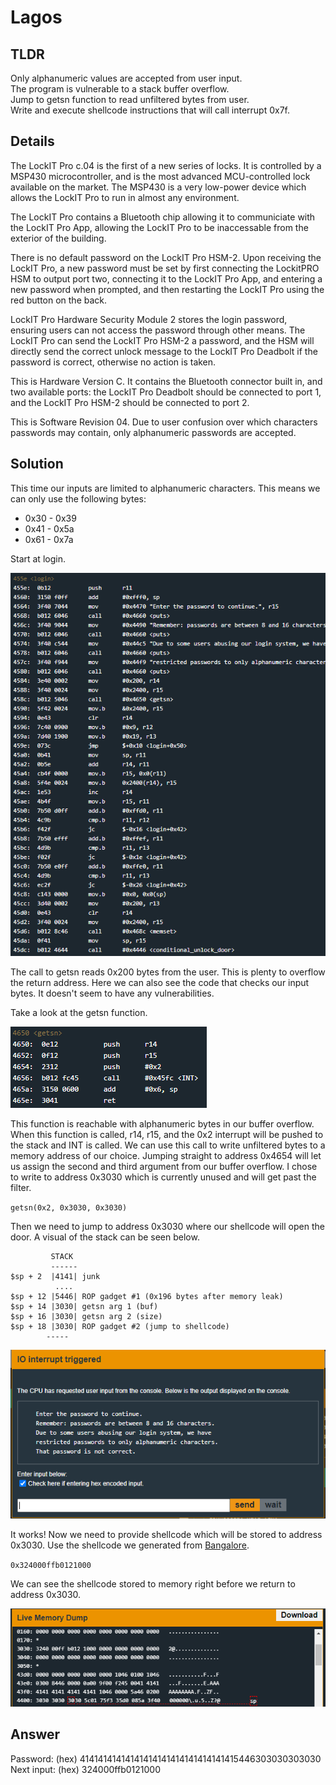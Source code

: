 # Lagos
## TLDR
Only alphanumeric values are accepted from user input.  
The program is vulnerable to a stack buffer overflow.  
Jump to getsn function to read unfiltered bytes from user.  
Write and execute shellcode instructions that will call interrupt 0x7f.  

## Details
The LockIT Pro c.04  is the first of a new series  of locks. It is
controlled by a  MSP430 microcontroller, and is  the most advanced
MCU-controlled lock available on the  market. The MSP430 is a very
low-power device which allows the LockIT  Pro to run in almost any
environment.

The  LockIT  Pro   contains  a  Bluetooth  chip   allowing  it  to
communiciate with the  LockIT Pro App, allowing the  LockIT Pro to
be inaccessable from the exterior of the building.

There  is no  default  password  on the  LockIT  Pro HSM-2.   Upon
receiving the  LockIT Pro,  a new  password must  be set  by first
connecting the LockitPRO HSM to  output port two, connecting it to
the LockIT Pro App, and entering a new password when prompted, and
then restarting the LockIT Pro using the red button on the back.
    
LockIT Pro Hardware  Security Module 2 stores  the login password,
ensuring users  can not access  the password through  other means.
The LockIT Pro  can send the LockIT Pro HSM-2  a password, and the
HSM will  directly send the  correct unlock message to  the LockIT
Pro Deadbolt  if the password  is correct, otherwise no  action is
taken.
    
This is Hardware  Version C.  It contains  the Bluetooth connector
built in, and two available  ports: the LockIT Pro Deadbolt should
be  connected to  port  1,  and the  LockIT  Pro  HSM-2 should  be
connected to port 2.

This is  Software Revision  04. Due to  user confusion  over which
characters passwords may contain,  only alphanumeric passwords are
accepted.

## Solution
This time our inputs are limited to alphanumeric characters. This means we can only use the following bytes:
* 0x30 - 0x39
* 0x41 - 0x5a
* 0x61 - 0x7a

Start at login.

![login](./screenshots/login.png)

The call to getsn reads 0x200 bytes from the user. This is plenty to overflow the return address. Here we can also see the code that checks our input bytes. It doesn't seem to have any vulnerabilities.

Take a look at the getsn function.

![getsn](./screenshots/getsn.png)

This function is reachable with alphanumeric bytes in our buffer overflow. When this function is called, r14, r15, and the 0x2 interrupt will be pushed to the stack and INT is called. We can use this call to write unfiltered bytes to a memory address of our choice. Jumping straight to address 0x4654 will let us assign the second and third argument from our buffer overflow. I chose to write to address 0x3030 which is currently unused and will get past the filter.

`getsn(0x2, 0x3030, 0x3030)`

Then we need to jump to address 0x3030 where our shellcode will open the door. A visual of the stack can be seen below.

```
         STACK
         ------
$sp + 2  |4141| junk
          ....
$sp + 12 |5446| ROP gadget #1 (0x196 bytes after memory leak)
$sp + 14 |3030| getsn arg 1 (buf)
$sp + 16 |3030| getsn arg 2 (size)
$sp + 18 |3030| ROP gadget #2 (jump to shellcode)
        -----
```

![input](./screenshots/input.png)

It works! Now we need to provide shellcode which will be stored to address 0x3030. Use the shellcode we generated from [Bangalore](https://github.com/networking101/microcorruption/tree/main/Bangalore).

`0x324000ffb0121000`

We can see the shellcode stored to memory right before we return to address 0x3030.

![memory](./screenshots/memory.png)

## Answer
Password: (hex) 41414141414141414141414141414141415446303030303030  
Next input: (hex) 324000ffb0121000
